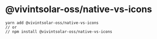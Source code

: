 # @vivintsolar-oss/native-vs-icons

```
yarn add @vivintsolar-oss/native-vs-icons
// or
// npm install @vivintsolar-oss/native-vs-icons
```